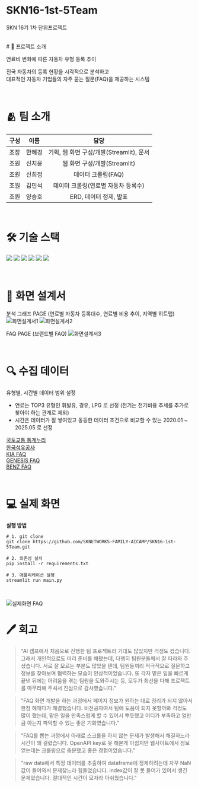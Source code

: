 # SKN16-1st-5Team
SKN 16기 1차 단위프로젝트

<br>
# 📌 프로젝트 소개

연료비 변화에 따른 자동차 유형 등록 추이

전국 자동차의 등록 현황을 시각적으로 분석하고<br>
대표적인 자동차 기업들의 자주 묻는 질문(FAQ)을 제공하는 시스템

<br>

# 🫂 팀 소개
|구성|이름|담당|
|:---:|:---:|:---:|
|조장|한혜경|기획, 웹 화면 구성/개발(Streamlit), 문서|
|조원|신지윤|웹 화면 구성/개발(Streamlit)|
|조원|신희정|데이터 크롤링(FAQ)|
|조원|김민석|데이터 크롤링(연료별 자동차 등록수)|
|조원|양승호|ERD, 데이터 정제, 발표|

<br>

# 🛠 기술 스택
<img src="https://img.shields.io/badge/python-3776AB?style=for-the-badge&logo=python&logoColor=white"> <img src="https://img.shields.io/badge/pandas-150458?style=for-the-badge&logo=pandas&logoColor=white">
<img src="https://img.shields.io/badge/beautifulsoup-80F5D2?style=for-the-badge&logo=beautifulsoup&logoColor=white">
<img src="https://img.shields.io/badge/selenium-43B02A?style=for-the-badge&logo=selenium&logoColor=white">
<img src="https://img.shields.io/badge/mysql-4479A1?style=for-the-badge&logo=mysql&logoColor=white">
<img src="https://img.shields.io/badge/streamlit-FF4B4B?style=for-the-badge&logo=streamlit&logoColor=white">


<br>


# 📄 화면 설계서
분석 그래프 PAGE (연료별 자동차 등록대수, 연료별 비용 추이, 지역별 히트맵)
![화면설계서1](https://github.com/user-attachments/assets/f3609736-61f4-403c-ae38-0fa59ac854eb)
![화면설계서2](https://github.com/user-attachments/assets/2c6ab44a-f16c-4bcb-8a79-ebdb5a4e8eb3)


FAQ PAGE (브랜드별 FAQ)
![화면설계서3](https://github.com/user-attachments/assets/514ce548-ca51-4476-a1f4-8f9910daf7e0)



<br>


# 🔍 수집 데이터
유형별, 시간별 데이터 범위 설정
- 연료는 TOP3 유형인 휘발유, 경유, LPG 로 선정 (전기는 전기비용 추세를 추가로 찾아야 하는 관계로 제외)
- 시간은 데이터가 잘 쌓여있고 동등한 데이터 조건으로 비교할 수 있는 2020.01 ~ 2025.05 로 선정

[국토교통 통계누리](https://stat.molit.go.kr/portal/cate/statMetaView.do?hRsId=58)<br>
[한국석유공사](https://www.opinet.co.kr/user/main/mainView.do)<br>
[KIA FAQ](https://www.kia.com/kr/customer-service/center/faq)<br>
[GENESIS FAQ](https://www.genesis.com/kr/ko/support/faq.html)<br>
[BENZ FAQ](https://shop.mercedes-benz.com/ko-kr/connect/service/faq)<br>



<br>

# 💻 실제 화면
<b>실행 방법</b>
```
# 1. git clone
git clone https://github.com/SKNETWORKS-FAMILY-AICAMP/SKN16-1st-5Team.git

# 2. 의존성 설치
pip install -r requirements.txt

# 3. 애플리케이션 실행
streamlit run main.py
```
<br>

![실제화면 FAQ](https://cdn.discordapp.com/attachments/1389547032212930722/1390512993304973404/image.png?ex=686887a4&is=68673624&hm=9d9ac6dc29cc803641d876cb7adbc6298b390ffb7cb89ab1a47866aa571d21f9&)

# 🖊 회고

>"AI 캠프에서 처음으로 진행한 팀 프로젝트라 기대도 많았지만 걱정도 컸습니다. 그래서 개인적으로도 미리 준비를 해봤는데, 다행히 팀원분들께서 잘 따라와 주셨습니다. 서로 잘 모르는 부분도 많았을 텐데, 팀원들끼리 적극적으로 질문하고 정보를 찾아보며 협력하는 모습이 인상적이었습니다. 또 각자 맡은 일을 빠르게 끝낸 뒤에는 어려움을 겪는 팀원을 도와주시는 등, 모두가 최선을 다해 프로젝트를 마무리해 주셔서 진심으로 감사했습니다." 

>"FAQ 화면  개발을 하는 과정에서 페이지 정보가 원하는 대로 정리가 되지 않아서 한참 헤매다가 해결했습니다. 비전공자여서 팀에 도움이 되지 못할까봐 걱정도 많이 했는데, 맡은 일을 만족스럽게 할 수 있어서 뿌듯했고 어디가 부족하고 얼만큼 아는지 파악할 수 있는 좋은 기회였습니다."

>

>"FAQ를 뽑는 과정에서 아래로 스크롤을 하지 않는 문제가 발생해서 해결하느라 시간이 꽤 걸렸습니다. OpenAPI key로 못 해본게 아쉽지만 웹사이트에서 정보얻는데는 크롤링으로 충분했고 좋은 경험이었습니다."

>"raw data에서 특정 데이터를 추출하여 dataframe에 정제하려는데 자꾸 NaN값이 들어와서 문제찾느라 힘들었습니다. index값이 잘 못 들어가 있어서 생긴 문제였습니다. 절대적인 시간이 모자라 아쉬웠습니다."
